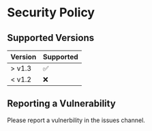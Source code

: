 # Security Policy

## Supported Versions

| Version | Supported          |
| ------- | ------------------ |
| > v1.3  | :white_check_mark: |
| < v1.2  | :x:                |

## Reporting a Vulnerability

Please report a vulnerbility in the issues channel.
